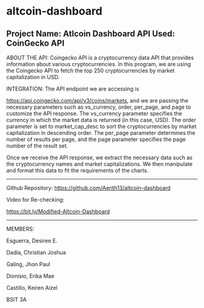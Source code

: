 # altcoin-dashboard

Project Name: Atlcoin Dashboard
API Used: CoinGecko API
--------------------------------------------------------------------------------------------
ABOUT THE API:
Coingecko API is a cryptocurrency data API that provides information about various cryptocurrencies. In this program, we are using the Coingecko API to fetch the top 250 cryptocurrencies by market capitalization in USD.



INTEGRATION:
The API endpoint we are accessing is

 https://api.coingecko.com/api/v3/coins/markets, and we are passing the necessary parameters such as vs_currency, order, per_page, and page to customize the API response.
The vs_currency parameter specifies the currency in which the market data is returned (in this case, USD). The order parameter is set to market_cap_desc to sort the cryptocurrencies by market capitalization in descending order. The per_page parameter determines the number of results per page, and the page parameter specifies the page number of the result set.

Once we receive the API response, we extract the necessary data such as the cryptocurrency names and market capitalizations. We then manipulate and format this data to fit the requirements of the charts.

--------------------------------------------------------------------------------------------
Github Repository: https://github.com/Aerith13/altcoin-dashboard

Video for Re-checking: 

https://bit.ly/Modified-Altcoin-Dashboard

--------------------------------------------------------------------------------------------
MEMBERS:

Esguerra, Desiree E.

Dadia, Christian Joshua

Galing, Jhon Paul

Dionisio, Erika Mae

Castillo, Keiren Aizel

BSIT 3A


